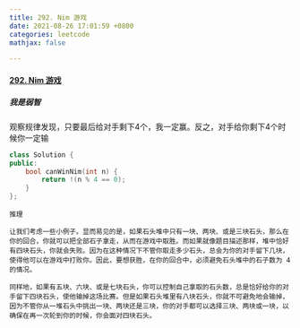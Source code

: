 ```yaml
---
title: 292. Nim 游戏
date: 2021-08-26 17:01:59 +0800
categories: leetcode
mathjax: false

---
```


#### [292. Nim 游戏](https://leetcode-cn.com/problems/nim-game/)

##### 我是弱智



观察规律发现，只要最后给对手剩下4个，我一定赢。反之，对手给你剩下4个时候你一定输

```c++
class Solution {
public:
    bool canWinNim(int n) {
        return !(n % 4 == 0);      
    }
};
```

```
推理

让我们考虑一些小例子。显而易见的是，如果石头堆中只有一块、两块、或是三块石头，那么在你的回合，你就可以把全部石子拿走，从而在游戏中取胜。而如果就像题目描述那样，堆中恰好有四块石头，你就会失败。因为在这种情况下不管你取走多少石头，总会为你的对手留下几块，使得他可以在游戏中打败你。因此，要想获胜，在你的回合中，必须避免石头堆中的石子数为 4 的情况。

同样地，如果有五块、六块、或是七块石头，你可以控制自己拿取的石头数，总是恰好给你的对手留下四块石头，使他输掉这场比赛。但是如果石头堆里有八块石头，你就不可避免地会输掉，因为不管你从一堆石头中挑出一块、两块还是三块，你的对手都可以选择三块、两块或一块，以确保在再一次轮到你的时候，你会面对四块石头。
```

